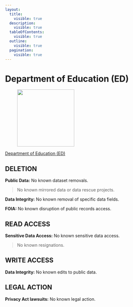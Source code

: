```yaml
---
layout:
  title:
    visible: true
  description:
    visible: true
  tableOfContents:
    visible: true
  outline:
    visible: true
  pagination:
    visible: true
---
```


# Department of Education (ED)

<div align="left" data-full-width="true"><figure><img src="https://www.section508.gov/assets/images/seals-logos/usda.jpg" alt="" width="188"><figcaption></figcaption></figure></div>

[Department of Education (ED)](https://www.section508.gov/manage/section-508-assessment/2024/appendix-c-entity-summary/?id=ED)

## DELETION

**Public Data:** No known dataset removals.&#x20;

> No known mirrored data or data rescue projects.

**Data Integrity:** No known removal of specific data fields.&#x20;

**FOIA:** No known disruption of public records access.&#x20;

## READ ACCESS

**Sensitive Data Access:** No known sensitive data access.&#x20;

> No known resignations.

## WRITE ACCESS

**Data Integrity:** No known edits to public data.&#x20;

## LEGAL ACTION

**Privacy Act lawsuits:** No known legal action.&#x20;
